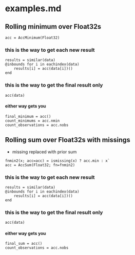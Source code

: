 # examples.md

## Rolling minimum over Float32s
```
acc = AccMinimum(Float32)
```
### this is the way to get each new result
```
results = similar(data)
@inbounds for i in eachindex(data)
    results[i] = acc(data[i])()
end
```
### this is the way to get the final result only
```
acc(data)
```

#### either way gets you
```
final_minimum = acc()
count_minimums = acc.nmin
count_observations = acc.nobs
```

## Rolling sum over Float32s with missings
- missing replaced with prior sum
```
fnmin2(x; acc=acc) = ismissing(x) ? acc.min : x`
acc = AccSum(Float32; fn=fnmin2)
```

### this is the way to get each new result
```
results = similar(data)
@inbounds for i in eachindex(data)
    results[i] = acc(data[i])()
end
```
### this is the way to get the final result only
```
acc(data)
```

#### either way gets you
```
final_sum = acc()
count_observations = acc.nobs
```

